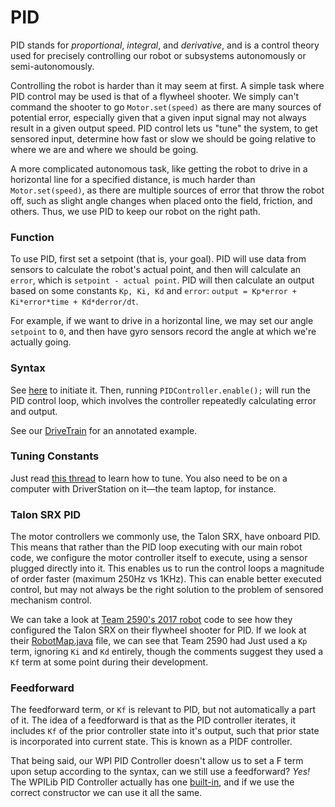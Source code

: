 # PID

PID stands for *proportional*, *integral*, and *derivative*, and is a control theory used for precisely controlling our robot or subsystems autonomously or semi-autonomously.

Controlling the robot is harder than it may seem at first. A simple task where PID control may be used is that of a flywheel shooter.  We simply can't command the shooter to go `Motor.set(speed)` as there are many sources of potential error, especially given that a given input signal may not always result in a given output speed.  PID control lets us "tune" the system, to get sensored input, determine how fast or slow we should be going relative to where we are and where we should be going.

A more complicated autonomous task, like getting the robot to drive in a horizontal line for a specified distance, is much harder than `Motor.set(speed)`, as there are multiple sources of error that throw the robot off, such as slight angle changes when placed onto the field, friction, and others. Thus, we use PID to keep our robot on the right path.

### Function

To use PID, first set a setpoint (that is, your goal). PID will use data from sensors to calculate the robot's actual point,
and then will calculate an `error`, which is `setpoint - actual point`. PID will then calculate an output based on some 
constants `Kp, Ki, Kd` and `error`: `output = Kp*error + Ki*error*time + Kd*derror/dt`.

For example, if we want to drive in a horizontal line, we may set our angle `setpoint` to `0`, and then have gyro sensors 
record the angle at which we're actually going.

### Syntax

See [here](http://first.wpi.edu/FRC/roborio/release/docs/java/edu/wpi/first/wpilibj/PIDController.html) to initiate it.
Then, running `PIDController.enable();` will run the PID control loop, which involves the controller repeatedly calculating 
error and output.

See our [DriveTrain](https://github.com/FRC1257/2018JavaRewrite/blob/master/src/main/java/org/usfirst/frc/team1257/robot/subsystems/DriveTrain.java)
for an annotated example.

### Tuning Constants

Just read [this thread](https://robotics.stackexchange.com/questions/167/what-are-good-strategies-for-tuning-pid-loops) to learn how to tune. You also need to be on a computer with DriverStation on it—the team laptop, for instance.


### Talon SRX PID

The motor controllers we commonly use, the Talon SRX, have onboard PID.  This means that rather than the PID loop executing with our main robot code, we configure the motor controller itself to execute, using a sensor plugged directly into it.  This enables us to run the control loops a magnitude of order faster (maximum 250Hz vs 1KHz).  This can enable better executed control, but may not always be the right solution to the problem of sensored mechanism control.

We can take a look at [Team 2590's 2017 robot](https://github.com/Team2590/FRC2590-2017/blob/master/src/org/usfirst/frc/team2590/subsystem/Shooter.java#L63) code to see how they configured the Talon SRX on their flywheel shooter for PID.  If we look at their [RobotMap.java](https://github.com/Team2590/FRC2590-2017/blob/master/src/org/usfirst/frc/team2590/robot/RobotMap.java#L35) file, we can see that Team 2590 had Just used a `Kp` term, ignoring `Ki` and `Kd` entirely, though the comments suggest they used a `Kf` term at some point during their development.

### Feedforward

The feedforward term, or `Kf` is relevant to PID, but not automatically a part of it.  The idea of a feedforward is that as the PID controller iterates, it includes `Kf` of the prior controller state into it's output, such that prior state is incorporated into current state.  This is known as a PIDF controller.

That being said, our WPI PID Controller doesn't allow us to set a F term upon setup according to the syntax, can we still use a feedforward?  *Yes!*  The WPILib PID Controller actually has one [built-in](https://github.com/wpilibsuite/allwpilib/blob/59700882f1b17d56abec4755a2009c56eec6a28b/wpilibj/src/main/java/edu/wpi/first/wpilibj/PIDController.java#L40), and if we use the correct constructor we can use it all the same.
